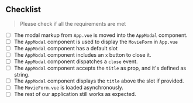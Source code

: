 ## Checklist

> Please check if all the requirements are met

- [ ] The modal markup from `App.vue` is moved into the `AppModal` component.
- [ ] The `AppModal` component is used to display the `MovieForm` in `App.vue`
- [ ] The `AppModal` component has a default slot
- [ ] The `AppModal` component includes an `x` button to close it.
- [ ] The `AppModal` component dispatches a `close` event.
- [ ] The `AppModal` component accepts the `title` as prop, and it's defined as string.
- [ ] The `AppModal` component displays the `title` above the slot if provided.
- [ ] The `MovieForm.vue` is loaded asynchronously.
- [ ] The rest of our application still works as expected.
